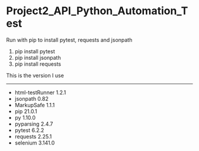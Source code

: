 # Project2_API_Python_Automation_Test

Run with pip to install pytest, requests and jsonpath
1. pip install pytest
2. pip install jsonpath
3. pip install requests

This is the version I use
*******************************************************

* html-testRunner 1.2.1
* jsonpath        0.82
* MarkupSafe      1.1.1
* pip             21.0.1
* py              1.10.0
* pyparsing       2.4.7
* pytest          6.2.2
* requests        2.25.1
* selenium        3.141.0
